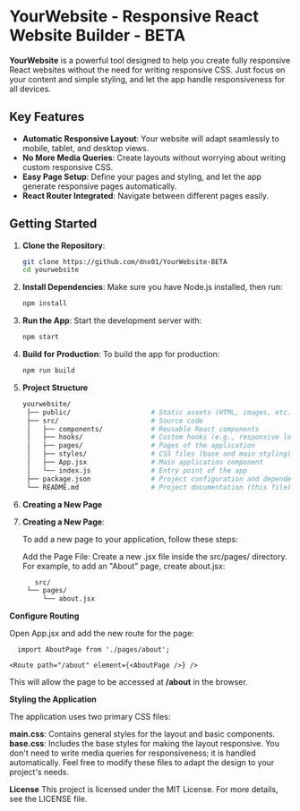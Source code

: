 # YourWebsite - Responsive React Website Builder - BETA

**YourWebsite** is a powerful tool designed to help you create fully responsive React websites without the need for writing responsive CSS. Just focus on your content and simple styling, and let the app handle responsiveness for all devices.

## Key Features

- **Automatic Responsive Layout**: Your website will adapt seamlessly to mobile, tablet, and desktop views.
- **No More Media Queries**: Create layouts without worrying about writing custom responsive CSS.
- **Easy Page Setup**: Define your pages and styling, and let the app generate responsive pages automatically.
- **React Router Integrated**: Navigate between different pages easily.

## Getting Started

1. **Clone the Repository**:
   ```bash
   git clone https://github.com/dnx01/YourWebsite-BETA
   cd yourwebsite

2. **Install Dependencies**: Make sure you have Node.js installed, then run:

   ```bash
   npm install

3. **Run the App**: Start the development server with:

   ```bash
   npm start

4. **Build for Production**: To build the app for production:

   ```bash
   npm run build

5. **Project Structure**

   ```bash
   yourwebsite/
    ├── public/                    # Static assets (HTML, images, etc.)
    ├── src/                       # Source code
    │   ├── components/            # Reusable React components
    │   ├── hooks/                 # Custom hooks (e.g., responsive logic)
    │   ├── pages/                 # Pages of the application
    │   ├── styles/                # CSS files (base and main styling)
    │   ├── App.jsx                # Main application component
    │   └── index.js               # Entry point of the app
    ├── package.json               # Project configuration and dependencies
    └── README.md                  # Project documentation (this file)
   
 6. **Creating a New Page**
  
7. **Creating a New Page**:

    To add a new page to your application, follow these steps:

    Add the Page File:
    Create a new .jsx file inside the src/pages/ directory. For example, to add an "About" page, create about.jsx:
   
   ```bash
      src/
    └── pages/
        └── about.jsx


 **Configure Routing**
 
  Open App.jsx and add the new route for the page:
  
      import AboutPage from './pages/about';
  
    <Route path="/about" element={<AboutPage />} />

  This will allow the page to be accessed at **/about** in the browser.


**Styling the Application**

The application uses two primary CSS files:

**main.css**: Contains general styles for the layout and basic components.
**base.css**: Includes the base styles for making the layout responsive. You don't need to write media queries for responsiveness; it is handled automatically.
Feel free to modify these files to adapt the design to your project's needs.


**License**
This project is licensed under the MIT License. For more details, see the LICENSE file.


